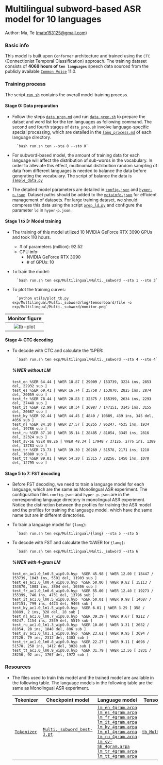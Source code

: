 # Multilingual subword-based ASR model for 10 languages
Author: Ma, Te (mate153125@gmail.com)
### Basic info

This model is built upon `Conformer` architecture and trained using the `CTC` (Connectionist Temporal Classification) approach. The training dataset consists of __4069 hours of `ten languages`__ speech data sourced from the publicly available [`Common Voice`](https://commonvoice.mozilla.org/) 11.0. 

### Training process

The script [`run.sh`](../../../run.sh) contains the overall model training process.

#### Stage 0: Data preparation
* Follow the steps [`data_prep.md`](../../../local/data_prep.md) and run [`data_prep.sh`](../../../local/data_prep.sh) to prepare the datset and word list for the ten languages as following command. The second and fourth stages of `data_prep.sh` involve language-specific special processing, which are detailed in the [`lang_process.md`](../../../lang-process/) of each language directory.

        `bash run.sh ten --sta 0 --sto 0`

* For subword-based model, the amount of training data for each language will affect the distribution of sub-words in the vocabulary. In order to alleviate this effect, multinomial distribution random sampling of data from different languages is needed to balance the data before generating the vocabulary. The script of balance the data is [`sample_data.py`](../../../local/tools/sample_data.py)
* The detailed model parameters are detailed in [`config.json`](config.json) and [`hyper-p.json`](hyper-p.json). Dataset paths should be added to the [`metainfo.json`](../../../data/metainfo.json) for efficient management of datasets. For large training dataset, we should compress this data using the script [`prep_ld.py`](../../../local/tools/prep_ld.py) and configure the parameter `ld` in `hyper-p.json`.

#### Stage 1 to 3: Model training
* The training of this model utilized 10 NVIDIA GeForce RTX 3090 GPUs and took 110 hours. 
  * \# of parameters (million): 92.52
  * GPU info
      * NVIDIA GeForce RTX 3090
      * \# of GPUs: 10

* To train the model:

        `bash run.sh ten exp/Multilingual/Multi._subword --sta 1 --sto 3`
* To plot the training curves:

        `python utils/plot_tb.py exp/Multilingual/Multi._subword/log/tensorboard/file -o exp/Multilingual/Multi._subword/monitor.png`

|     Monitor figure    |
|:-----------------------:|
|![tb-plot](./monitor.png)|

#### Stage 4: CTC decoding
* To decode with CTC and calculate the %PER:

        `bash run.sh ten exp/Multilingual/Multi._subword --sta 4 --sto 4`

    ##### %WER without LM
    ```
    test_en %SER 64.44 | %WER 18.87 [ 29009 / 153739, 3224 ins, 2853 del, 22932 sub ]
    test_es %SER 69.41 | %WER 16.74 [ 25758 / 153870, 2825 ins, 2874 del, 20059 sub ]
    test_fr %SER 78.44 | %WER 20.83 [ 32375 / 155399, 2634 ins, 2293 del, 27448 sub ]
    test_it %SER 72.99 | %WER 18.34 [ 26987 / 147151, 3145 ins, 3155 del, 20687 sub ]
    test_ky %SER 92.44 | %WER 44.45 [ 4840 / 10889, 439 ins, 345 del, 4056 sub ]
    test_nl %SER 84.10 | %WER 27.57 [ 26255 / 95247, 4535 ins, 1934 del, 19786 sub ]
    test_ru %SER 87.10 | %WER 35.14 [ 28485 / 81054, 3345 ins, 2816 del, 22324 sub ]
    test_sv-SE %SER 88.26 | %WER 48.34 [ 17948 / 37126, 2776 ins, 1389 del, 13783 sub ]
    test_tr %SER 73.73 | %WER 39.30 [ 20269 / 51578, 2171 ins, 1218 del, 16880 sub ]
    test_tt %SER 89.01 | %WER 54.20 [ 15315 / 28256, 1450 ins, 1070 del, 12795 sub ]
    ```

#### Stage 5 to 7: FST decoding
* Before FST decoding, we need to train a language model for each language, which are the same as Monolingual ASR experiment. The configuration files `config.json` and `hyper-p.json` are in the corresponding language directory in monolingual ASR experiment. Notice the distinction between the profiles for training the ASR model and the profiles for training the language model, which have the same name but are in different directories.
* To train a language model for `{lang}`:

        `bash run.sh ten exp/Multilingual/{lang} --sta 5 --sto 5`

* To decode with FST and calculate the %WER for `{lang}`:

        `bash run.sh ten exp/Multilingual/Multi._subword --sta 6`

    ##### %WER with 4-gram LM
    ```
    test_en_ac1.0_lm0.5_wip0.0.hyp  %SER 45.98 | %WER 12.00 [ 18447 / 153739, 1043 ins, 5501 del, 11903 sub ]
    test_es_ac1.0_lm0.4_wip0.0.hyp  %SER 50.06 | %WER 9.82 [ 15113 / 153870, 1003 ins, 3804 del, 10306 sub ]
    test_fr_ac1.0_lm0.6_wip0.0.hyp  %SER 55.00 | %WER 12.40 [ 19273 / 155399, 746 ins, 4731 del, 13796 sub ]
    test_it_ac1.0_lm0.5_wip0.0.hyp  %SER 50.01 | %WER 9.98 [ 14687 / 147151, 799 ins, 4423 del, 9465 sub ]
    test_ky_ac1.0_lm1.5_wip0.0.hyp  %SER 6.01 | %WER 3.29 [ 358 / 10889, 2 ins, 328 del, 28 sub ]
    test_nl_ac1.0_lm0.7_wip0.0.hyp  %SER 39.39 | %WER 9.67 [ 9212 / 95247, 1154 ins, 2539 del, 5519 sub ]
    test_ru_ac1.0_lm1.3_wip0.0.hyp  %SER 10.86 | %WER 3.31 [ 2682 / 81054, 28 ins, 1848 del, 806 sub ]
    test_sv_ac1.0_lm1.1_wip0.0.hyp  %SER 23.61 | %WER 9.95 [ 3694 / 37126, 79 ins, 2312 del, 1303 sub ]
    test_tr_ac1.0_lm0.8_wip0.0.hyp  %SER 22.27 | %WER 9.11 [ 4698 / 51578, 258 ins, 1412 del, 3028 sub ]
    test_tt_ac1.0_lm0.9_wip0.0.hyp  %SER 31.79 | %WER 13.56 [ 3831 / 28256, 92 ins, 1767 del, 1972 sub ]
    ```

### Resources
* The files used to train this model and the trained model are available in the following table. The language models in the following table are the same as Monolingual ASR experiment.

    | Tokenizer | Checkpoint model | Language model | Tensorboard log |
    | ----------- | ----------- | ----------- | ----------- |
    | [`Tokenizer`](http://cat-ckpt.oss-cn-beijing.aliyuncs.com/cat-multilingual/cv-lang10/dict/Multi._subword/tokenizer_bpe5000.tknz?OSSAccessKeyId=LTAI5tF9KeigLW4UoLbK9vnJ&Expires=2064643972&Signature=iC3AIM8%2Be6kE09deKmhoRUf%2BAMA%3D) | [`Multi._subword_best-3.pt`](http://cat-ckpt.oss-cn-beijing.aliyuncs.com/cat-multilingual/cv-lang10/exp/Multi._subword/Multi._subword_best-3.pt?OSSAccessKeyId=LTAI5tF9KeigLW4UoLbK9vnJ&Expires=2064644401&Signature=qfm4pJLvUuIZ2l%2FNTUVer9pC17g%3D) | [`lm_en_4gram.arpa`](https://cat-ckpt.oss-cn-beijing.aliyuncs.com/cat-multilingual/cv-lang10/exp/en/lm_en_4gram.arpa) [`lm_es_4gram.arpa`](https://cat-ckpt.oss-cn-beijing.aliyuncs.com/cat-multilingual/cv-lang10/exp/es/lm_es_4gram.arpa) [`lm_fr_4gram.arpa`](https://cat-ckpt.oss-cn-beijing.aliyuncs.com/cat-multilingual/cv-lang10/exp/fr/lm_fr_4gram.arpa) [`lm_it_4gram.arpa`](https://cat-ckpt.oss-cn-beijing.aliyuncs.com/cat-multilingual/cv-lang10/exp/it/lm_it_4gram.arpa) [`lm_ky_4gram.arpa`](https://cat-ckpt.oss-cn-beijing.aliyuncs.com/cat-multilingual/cv-lang10/exp/ky/lm_ky_4gram.arpa) [`lm_nl_4gram.arpa`](https://cat-ckpt.oss-cn-beijing.aliyuncs.com/cat-multilingual/cv-lang10/exp/nl/lm_nl_4gram.arpa) [`lm_ru_4gram.arpa`](https://cat-ckpt.oss-cn-beijing.aliyuncs.com/cat-multilingual/cv-lang10/exp/ru/lm_ru_4gram.arpa) [`lm_sv-SE_4gram.arpa`](https://cat-ckpt.oss-cn-beijing.aliyuncs.com/cat-multilingual/cv-lang10/exp/sv-SE/lm_sv-SE_4gram.arpa) [`lm_tr_4gram.arpa`](https://cat-ckpt.oss-cn-beijing.aliyuncs.com/cat-multilingual/cv-lang10/exp/tr/lm_tr_4gram.arpa) [`lm_tt_4gram.arpa`](https://cat-ckpt.oss-cn-beijing.aliyuncs.com/cat-multilingual/cv-lang10/exp/tt/lm_tt_4gram.arpa) | [`tb_Multi._subword`](https://cat-ckpt.oss-cn-beijing.aliyuncs.com/cat-multilingual/cv-lang10/exp/Multi._subword/tb_Multi._subword.tar.gz) |